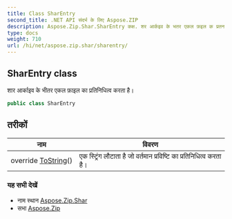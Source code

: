 ```yaml
---
title: Class SharEntry
second_title: .NET API संदर्भ के लिए Aspose.ZIP
description: Aspose.Zip.Shar.SharEntry कक्ष. शर आर्कइव के भतर एकल फ़इल क प्रतनधत्व करत है
type: docs
weight: 710
url: /hi/net/aspose.zip.shar/sharentry/
---
```

## SharEntry class

शार आर्काइव के भीतर एकल फ़ाइल का प्रतिनिधित्व करता है।

```csharp
public class SharEntry
```

## तरीकों

| नाम | विवरण |
| --- | --- |
| override [ToString](../../aspose.zip.shar/sharentry/tostring/)() | एक स्ट्रिंग लौटाता है जो वर्तमान प्रविष्टि का प्रतिनिधित्व करता है। |

### यह सभी देखें

* नाम स्थान [Aspose.Zip.Shar](../../aspose.zip.shar/)
* सभा [Aspose.Zip](../../)


